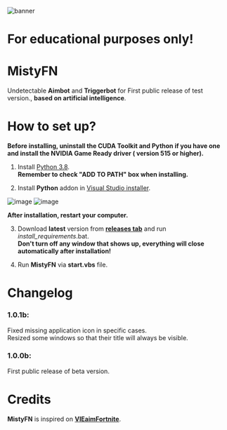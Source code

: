 ![banner](https://repository-images.githubusercontent.com/601511587/ca4e45bf-d174-4e64-9793-d03468a8604d)

# For educational purposes only!

# MistyFN

Undetectable **Aimbot** and **Triggerbot** for First public release of test version., **based on artificial intelligence**.

# How to set up?

**Before installing, uninstall the CUDA Toolkit and Python if you have one and install the NVIDIA Game Ready driver (
version 515 or higher).**

1. Install [Python 3.8](https://www.python.org/ftp/python/3.8.0/python-3.8.0-amd64.exe).\
   **Remember to check "ADD TO PATH" box when installing.**

2. Install **Python** addon in [Visual Studio installer](https://visualstudio.microsoft.com/pl/free-developer-offers/).

![image](https://user-images.githubusercontent.com/118010017/209166455-c85d95a3-f8ef-4234-9f7d-f4e057761392.png)
![image](https://user-images.githubusercontent.com/118010017/210354285-03075466-5fb5-4d1d-b8d5-f6a4c2fd17c0.png)

**After installation, restart your computer.**

3. Download **latest** version from **[releases tab](https://github.com/MistyAI/MistyFN/releases/latest)** and run 
   *install_requirements*.bat.\
   **Don't turn off any window that shows up, everything will close automatically after installation!**

4. Run **MistyFN** via **start.vbs** file.

# Changelog

### 1.0.1b:

Fixed missing application icon in specific cases. \
Resized some windows so that their title will always be visible.

### 1.0.0b:

First public release of beta version.

# Credits

**MistyFN** is inspired on **[VIEaimFortnite](https://github.com/mikusgszyp/VIEaimFortnite)**.
